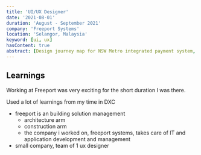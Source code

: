 ```yaml
---
title: 'UI/UX Designer'
date: '2021-08-01'
duration: 'August - September 2021'
company: 'Freeport Systems'
location: 'Selangor, Malaysia'
keyword: [ui, ux]
hasContent: true
abstract: [Design journey map for NSW Metro integrated payment system, Developed a new design system for in-house SaaS application using TailwindCSS]
---
```


## Learnings

Working at Freeport was very exciting for the short duration I was there.

Used a lot of learnings from my time in DXC

- freeport is an building solution management
    - architecture arm
    - construction arm
    - the company i worked on, freeport systems, takes care of IT and application development and management
- small company, team of 1 ux designer